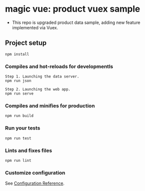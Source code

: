# magic vue: product vuex sample
* This repo is upgraded product data sample, adding new feature implemented via Vuex.

## Project setup
```
npm install
```

### Compiles and hot-reloads for developmentls

```
Step 1. Launching the data server.
npm run json
```
```
Step 2. Launching the web app.
npm run serve
```

### Compiles and minifies for production
```
npm run build
```

### Run your tests
```
npm run test
```

### Lints and fixes files
```
npm run lint
```

### Customize configuration
See [Configuration Reference](https://cli.vuejs.org/config/).
